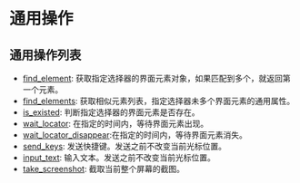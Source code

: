 
# 通用操作 

## 通用操作列表 
- [find_element](./python/globalfunctions/find_element.md): 获取指定选择器的界面元素对象，如果匹配到多个，就返回第一个元素。
- [find_elements](./python/globalfunctions/find_elements.md): 获取相似元素列表，指定选择器未多个界面元素的通用属性。
- [is_existed](./python/globalfunctions/is_existed.md): 判断指定选择器的界面元素是否存在。
- [wait_locator](./python/globalfunctions/wait_locator.md): 在指定的时间内，等待界面元素出现。
- [wait_locator_disappear](./python/globalfunctions/wait_locator_disappear.md):在指定的时间内，等待界面元素消失。
- [send_keys](./python/globalfunctions/send_keys.md): 发送快捷键。发送之前不改变当前光标位置。
- [input_text](./python/globalfunctions/input_text.md): 输入文本。发送之前不改变当前光标位置。
- [take_screenshot](./python/globalfunctions/take_screenshot.md): 截取当前整个屏幕的截图。